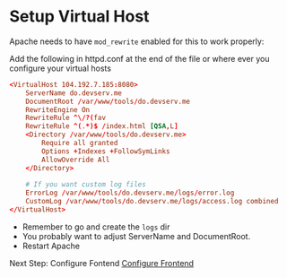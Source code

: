 # Setup Virtual Host

Apache needs to have `mod_rewrite` enabled for this to work properly:

Add the following in httpd.conf at the end of the file or where ever you configure your virtual hosts

```conf
<VirtualHost 104.192.7.185:8080>
    ServerName do.devserv.me
    DocumentRoot /var/www/tools/do.devserv.me
    RewriteEngine On
 	RewriteRule ^\/?(fav
    RewriteRule ^(.*)$ /index.html [QSA,L]
    <Directory /var/www/tools/do.devserv.me>
	    Require all granted
        Options +Indexes +FollowSymLinks
        AllowOverride All
    </Directory>
    
    # If you want custom log files
    ErrorLog /var/www/tools/do.devserv.me/logs/error.log
    CustomLog /var/www/tools/do.devserv.me/logs/access.log combined
</VirtualHost>
```

- Remember to go and create the `logs` dir
- You probably want to adjust ServerName and DocumentRoot.
- Restart Apache

Next Step: Configure Fontend [Configure Frontend](vikunjaConfigureFrontend.md)